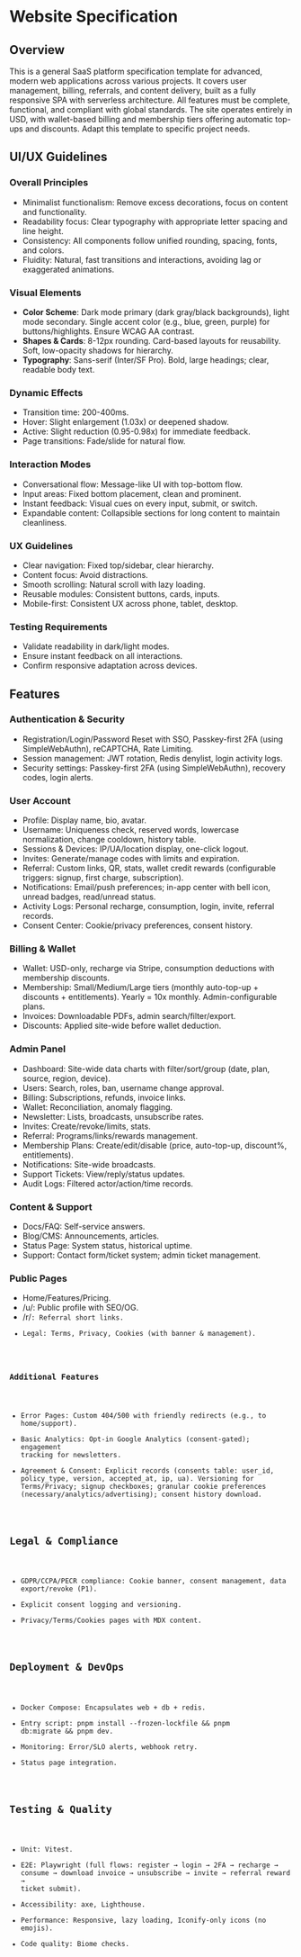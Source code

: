 # Website Specification

## Overview
This is a general SaaS platform specification template for advanced, modern web applications across various projects. It covers user management, billing, referrals, and content delivery, built as a fully responsive SPA with serverless architecture. All features must be complete, functional, and compliant with global standards. The site operates entirely in USD, with wallet-based billing and membership tiers offering automatic top-ups and discounts. Adapt this template to specific project needs.

## UI/UX Guidelines
### Overall Principles
- Minimalist functionalism: Remove excess decorations, focus on content and functionality.
- Readability focus: Clear typography with appropriate letter spacing and line height.
- Consistency: All components follow unified rounding, spacing, fonts, and colors.
- Fluidity: Natural, fast transitions and interactions, avoiding lag or exaggerated animations.

### Visual Elements
- **Color Scheme**: Dark mode primary (dark gray/black backgrounds), light mode secondary. Single accent color (e.g., blue, green, purple) for buttons/highlights. Ensure WCAG AA contrast.
- **Shapes & Cards**: 8-12px rounding. Card-based layouts for reusability. Soft, low-opacity shadows for hierarchy.
- **Typography**: Sans-serif (Inter/SF Pro). Bold, large headings; clear, readable body text.

### Dynamic Effects
- Transition time: 200-400ms.
- Hover: Slight enlargement (1.03x) or deepened shadow.
- Active: Slight reduction (0.95-0.98x) for immediate feedback.
- Page transitions: Fade/slide for natural flow.

### Interaction Modes
- Conversational flow: Message-like UI with top-bottom flow.
- Input areas: Fixed bottom placement, clean and prominent.
- Instant feedback: Visual cues on every input, submit, or switch.
- Expandable content: Collapsible sections for long content to maintain cleanliness.

### UX Guidelines
- Clear navigation: Fixed top/sidebar, clear hierarchy.
- Content focus: Avoid distractions.
- Smooth scrolling: Natural scroll with lazy loading.
- Reusable modules: Consistent buttons, cards, inputs.
- Mobile-first: Consistent UX across phone, tablet, desktop.

### Testing Requirements
- Validate readability in dark/light modes.
- Ensure instant feedback on all interactions.
- Confirm responsive adaptation across devices.

## Features
### Authentication & Security
- Registration/Login/Password Reset with SSO, Passkey-first 2FA (using SimpleWebAuthn), reCAPTCHA, Rate Limiting.
- Session management: JWT rotation, Redis denylist, login activity logs.
- Security settings: Passkey-first 2FA (using SimpleWebAuthn), recovery codes, login alerts.

### User Account
- Profile: Display name, bio, avatar.
- Username: Uniqueness check, reserved words, lowercase normalization, change cooldown, history table.
- Sessions & Devices: IP/UA/location display, one-click logout.
- Invites: Generate/manage codes with limits and expiration.
- Referral: Custom links, QR, stats, wallet credit rewards (configurable triggers: signup, first charge, subscription).
- Notifications: Email/push preferences; in-app center with bell icon, unread badges, read/unread status.
- Activity Logs: Personal recharge, consumption, login, invite, referral records.
- Consent Center: Cookie/privacy preferences, consent history.

### Billing & Wallet
- Wallet: USD-only, recharge via Stripe, consumption deductions with membership discounts.
- Membership: Small/Medium/Large tiers (monthly auto-top-up + discounts + entitlements). Yearly = 10x monthly. Admin-configurable plans.
- Invoices: Downloadable PDFs, admin search/filter/export.
- Discounts: Applied site-wide before wallet deduction.

### Admin Panel
- Dashboard: Site-wide data charts with filter/sort/group (date, plan, source, region, device).
- Users: Search, roles, ban, username change approval.
- Billing: Subscriptions, refunds, invoice links.
- Wallet: Reconciliation, anomaly flagging.
- Newsletter: Lists, broadcasts, unsubscribe rates.
- Invites: Create/revoke/limits, stats.
- Referral: Programs/links/rewards management.
- Membership Plans: Create/edit/disable (price, auto-top-up, discount%, entitlements).
- Notifications: Site-wide broadcasts.
- Support Tickets: View/reply/status updates.
- Audit Logs: Filtered actor/action/time records.

### Content & Support
- Docs/FAQ: Self-service answers.
- Blog/CMS: Announcements, articles.
- Status Page: System status, historical uptime.
- Support: Contact form/ticket system; admin ticket management.

### Public Pages
- Home/Features/Pricing.
- /u/<username>: Public profile with SEO/OG.
- /r/<code>: Referral short links.
- Legal: Terms, Privacy, Cookies (with banner & management).

### Additional Features
- Error Pages: Custom 404/500 with friendly redirects (e.g., to home/support).
- Basic Analytics: Opt-in Google Analytics (consent-gated); engagement tracking for newsletters.
- Agreement & Consent: Explicit records (consents table: user_id, policy_type, version, accepted_at, ip, ua). Versioning for Terms/Privacy; signup checkboxes; granular cookie preferences (necessary/analytics/advertising); consent history download.

## Legal & Compliance
- GDPR/CCPA/PECR compliance: Cookie banner, consent management, data export/revoke (P1).
- Explicit consent logging and versioning.
- Privacy/Terms/Cookies pages with MDX content.

## Deployment & DevOps
- Docker Compose: Encapsulates web + db + redis.
- Entry script: pnpm install --frozen-lockfile && pnpm db:migrate && pnpm dev.
- Monitoring: Error/SLO alerts, webhook retry.
- Status page integration.

## Testing & Quality
- Unit: Vitest.
- E2E: Playwright (full flows: register → login → 2FA → recharge → consume → download invoice → unsubscribe → invite → referral reward → ticket submit).
- Accessibility: axe, Lighthouse.
- Performance: Responsive, lazy loading, Iconify-only icons (no emojis).
- Code quality: Biome checks.